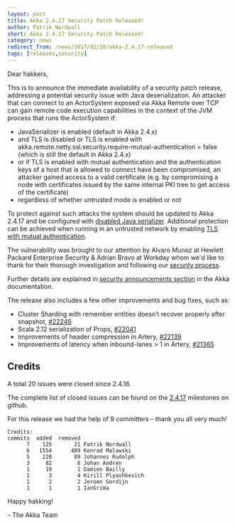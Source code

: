 ```yaml
---
layout: post
title: Akka 2.4.17 Security Patch Released!
author: Patrik Nordwall
short: Akka 2.4.17 Security Patch Released!
category: news
redirect_from: /news/2017/02/10/akka-2.4.17-released
tags: [releases,security]
---
```


Dear hakkers,

This is to announce the immediate availability of a security patch release, addressing a potential security issue with Java deserialization. An attacker that can connect to an ActorSystem exposed via Akka Remote over TCP can gain remote code execution capabilities in the context of the JVM process that runs the ActorSystem if:

* JavaSerializer is enabled (default in Akka 2.4.x)
* and TLS is disabled or TLS is enabled with akka.remote.netty.ssl.security.require-mutual-authentication = false (which is still the default in Akka 2.4.x)
* or if TLS is enabled with mutual authentication and the authentication keys of a host that is allowed to connect have been compromised, an attacker gained access to a valid certificate (e.g. by compromising a node with certificates issued by the same internal PKI tree to get access of the certificate)
* regardless of whether untrusted mode is enabled or not

To protect against such attacks the system should be updated to Akka 2.4.17 and be configured with [disabled Java serializer](http://doc.akka.io/docs/akka/2.4/scala/remoting.html#disable-java-serializer-scala). Additional protection can be achieved when running in an untrusted network by enabling [TLS with mutual authentication](http://doc.akka.io/docs/akka/2.4/scala/remoting.html#remote-tls-scala).

The vulnerability was brought to our attention by Alvaro Munoz at Hewlett Packard Enterprise Security & Adrian Bravo at Workday whom we'd like to thank for their thorough investigation and following our [security process](http://doc.akka.io/docs/akka/2.4/security/index.html#Reporting_Vulnerabilities).

Further details are explained in [security announcements section](http://doc.akka.io/docs/akka/2.4/security/2017-02-10-java-serialization.html) in the Akka documentation.

The release also includes a few other improvements and bug fixes, such as:

* Cluster Sharding with remember entities doesn’t recover properly after snapshot, [#22246](https://github.com/akka/akka/issues/22246)
* Scala 2.12 serialization of Props, [#22041](https://github.com/akka/akka/issues/22041)
* Improvements of header compression in Artery, [#22139](https://github.com/akka/akka/pull/22139)
* Improvements of latency when inbound-lanes > 1 in Artery, [#21365](https://github.com/akka/akka/issues/21365)

## Credits

A total 20 issues were closed since 2.4.16.

The complete list of closed issues can be found on the [2.4.17](https://github.com/akka/akka/milestone/101?closed=1) milestones on github.

For this release we had the help of 9 committers – thank you all very much!

~~~
Credits:
commits  added  removed
      7    125       21 Patrik Nordwall
      6   1554      489 Konrad Malawski
      5    228       89 Johannes Rudolph
      3     82        8 Johan Andrén
      1     19        1 Damien Bailly
      1      3        4 Kirill Plyashkevich
      1      2        2 Jeroen Gordijn
      1      1        1 IanGrima
~~~

Happy hakking!

– The Akka Team
